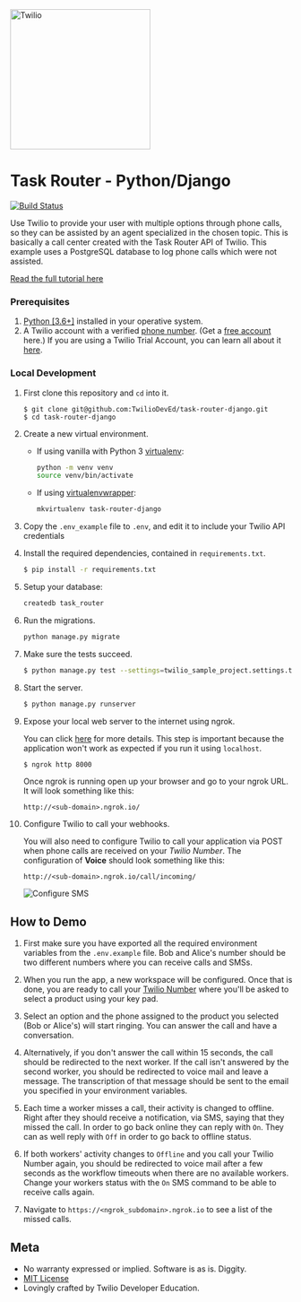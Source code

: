 <a href="https://www.twilio.com">
  <img src="https://static0.twilio.com/marketing/bundles/marketing/img/logos/wordmark-red.svg" alt="Twilio" width="250" />
</a>

# Task Router - Python/Django

[![Build Status](https://travis-ci.org/TwilioDevEd/task-router-django.svg?branch=master)](https://travis-ci.org/TwilioDevEd/task-router-django)

Use Twilio to provide your user with multiple options through phone calls, so
they can be assisted by an agent specialized in the chosen topic. This is
basically a call center created with the Task Router API of Twilio. This example
uses a PostgreSQL database to log phone calls which were not assisted.


[Read the full tutorial here](https://www.twilio.com/docs/taskrouter/tutorials/dynamic-call-center-python-django)

### Prerequisites

1. [Python [3.6+]](https://www.python.org/downloads/) installed in your operative system.
1. A Twilio account with a verified [phone number][twilio-phone-number]. (Get a
   [free account](https://www.twilio.com/try-twilio?utm_campaign=tutorials&utm_medium=readme)
   here.) If you are using a Twilio Trial Account, you can learn all about it
   [here](https://www.twilio.com/help/faq/twilio-basics/how-does-twilios-free-trial-work).


### Local Development

1. First clone this repository and `cd` into it.

   ```
   $ git clone git@github.com:TwilioDevEd/task-router-django.git
   $ cd task-router-django
   ```

1. Create a new virtual environment.

   - If using vanilla with Python 3 [virtualenv](https://docs.python.org/3/library/venv.html):

       ```bash
       python -m venv venv
       source venv/bin/activate
       ```

   - If using [virtualenvwrapper](https://virtualenvwrapper.readthedocs.org/en/latest/):

       ```bash
       mkvirtualenv task-router-django
       ```

1. Copy the `.env_example` file to `.env`, and edit it to include your Twilio API credentials 

1. Install the required dependencies, contained in `requirements.txt`.

   ```bash
   $ pip install -r requirements.txt
   ```

1. Setup your database:
   ```bash
   createdb task_router
   ```

1. Run the migrations.

   ```bash
   python manage.py migrate
   ```

1. Make sure the tests succeed.

   ```bash
   $ python manage.py test --settings=twilio_sample_project.settings.test
   ```


1. Start the server.

   ```bash
   $ python manage.py runserver
   ```

1. Expose your local web server to the internet using ngrok.

   You can click [here](https://www.twilio.com/blog/2015/09/6-awesome-reasons-to-use-ngrok-when-testing-webhooks.html)
   for more details. This step is important because the application won't
   work as expected if you run it using `localhost`.

   ```bash
   $ ngrok http 8000
   ```

   Once ngrok is running open up your browser and go to your ngrok URL. It will look something like this:

   `http://<sub-domain>.ngrok.io/`

1. Configure Twilio to call your webhooks.

   You will also need to configure Twilio to call your application via POST when
   phone calls are received on your _Twilio Number_. The configuration of
   **Voice** should look something like this:

   ```
   http://<sub-domain>.ngrok.io/call/incoming/
   ```

   ![Configure SMS](http://howtodocs.s3.amazonaws.com/twilio-number-config-all-med.gif)

## How to Demo

1. First make sure you have exported all the required environment variables from
   the `.env.example` file. Bob and Alice's number should be two different numbers
   where you can receive calls and SMSs.

1. When you run the app, a new workspace will be configured. Once that is done,
   you are ready to call your [Twilio Number](https://www.twilio.com/console/phone-numbers/incoming)
   where you'll be asked to select a product using your key pad.

1. Select an option and the phone assigned to the product you selected (Bob or Alice's)
   will start ringing. You can answer the call and have a conversation.

1. Alternatively, if you don't answer the call within 15 seconds, the call should be
   redirected to the next worker. If the call isn't answered by the second worker,
   you should be redirected to voice mail and leave a message. The transcription
   of that message should be sent to the email you specified in your environment variables.

1. Each time a worker misses a call, their activity is changed to offline. Right after they
   should receive a notification, via SMS, saying that they missed the call. In order to go
   back online they can reply with `On`. They can as well reply with `Off` in order
   to go back to offline status.

1. If both workers' activity changes to `Offline` and you call your Twilio Number again,
   you should be redirected to voice mail after a few seconds as the workflow timeouts
   when there are no available workers. Change your workers status with the `On`
   SMS command to be able to receive calls again.

1. Navigate to `https://<ngrok_subdomain>.ngrok.io` to see a list of the missed calls.

[twilio-phone-number]: https://www.twilio.com/console/phone-numbers/incoming

## Meta

* No warranty expressed or implied. Software is as is. Diggity.
* [MIT License](http://www.opensource.org/licenses/mit-license.html)
* Lovingly crafted by Twilio Developer Education.
